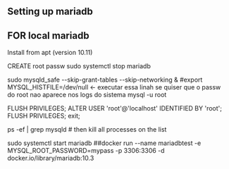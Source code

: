 ## Setting up mariadb

## FOR local mariadb
Install from apt (version 10.11)

CREATE root passw
sudo systemctl stop mariadb

sudo mysqld_safe --skip-grant-tables --skip-networking &
#export MYSQL_HISTFILE=/dev/null  <- executar essa linah se quiser que o passw do root nao aparece nos logs do sistema
mysql -u root

FLUSH PRIVILEGES;
ALTER USER 'root'@'localhost' IDENTIFIED BY 'root';
FLUSH PRIVILEGES;
exit;

ps -ef | grep mysqld # then kill all processes on the list

sudo systemctl start mariadb
##docker run --name mariadbtest -e MYSQL_ROOT_PASSWORD=mypass -p 3306:3306 -d docker.io/library/mariadb:10.3
